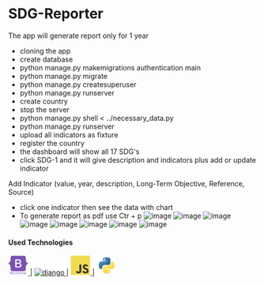 # SDG-Reporter

The app will generate report only for 1 year 
- cloning the app
- create database 
- python manage.py makemigrations authentication main
- python manage.py migrate
- python manage.py createsuperuser
- python manage.py runserver
- create country
- stop the server
- python manage.py shell < ../necessary_data.py
- python manage.py runserver
- upload all indicators as fixture
- register the country
- the dashboard will show all 17 SDG's
- click SDG-1 and it will give description and indicators plus add or update indicator

Add Indicator (value, year, description, Long-Term Objective, Reference, Source)
- click one indicator then see the data with chart
- To generate report as pdf use Ctr + p
![image](https://user-images.githubusercontent.com/51055556/190931783-5fc71975-004e-42e5-aff1-8a5ea5d35fe5.png)
![image](https://user-images.githubusercontent.com/51055556/193348147-6c14cfd2-5f54-4bf7-8b88-fdddb4509ba1.png)
![image](https://user-images.githubusercontent.com/51055556/190931697-69919b71-3015-4cb9-8ca9-3d1036def628.png)
![image](https://user-images.githubusercontent.com/51055556/193417632-36ccc2e7-0359-47db-a9fd-3955b09209fa.png)
![image](https://user-images.githubusercontent.com/51055556/190931717-ce8d5dca-4b67-4b2b-bc71-ab83948e8c04.png)
![image](https://user-images.githubusercontent.com/51055556/190931751-845858d6-0eaa-4d0e-9fb4-7adc4b48934f.png)
![image](https://user-images.githubusercontent.com/51055556/193347781-998108e8-1842-4bef-8593-7b8b863d3d7e.png)
![image](https://user-images.githubusercontent.com/51055556/193347873-8861ffb2-06fa-487b-bace-846c26d881da.png)


#### Used Technologies
<p align="left"> <a href="https://getbootstrap.com" target="_blank"> <img src="https://raw.githubusercontent.com/devicons/devicon/master/icons/bootstrap/bootstrap-plain-wordmark.svg" alt="bootstrap" width="40" height="40"/> </a> | <a href="https://www.djangoproject.com/" target="_blank"> <img src="https://seeklogo.com/images/D/django-logo-4C5ECF7036-seeklogo.com.png" alt="django" width="40" height="40"/> </a>  | <a href="https://developer.mozilla.org/en-US/docs/Web/JavaScript" target="_blank"> <img src="https://raw.githubusercontent.com/devicons/devicon/master/icons/javascript/javascript-original.svg" alt="javascript" width="40" height="40"/> </a> | <a href="https://www.python.org" target="_blank"> <img src="https://raw.githubusercontent.com/devicons/devicon/master/icons/python/python-original.svg" alt="python" width="40" height="40"/> </a>  </p>

